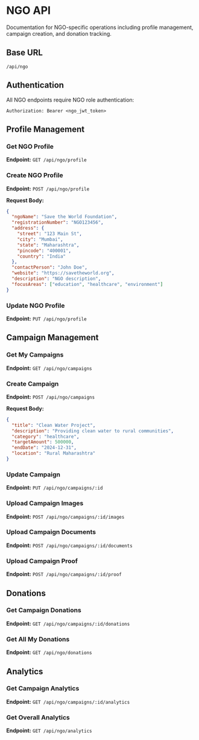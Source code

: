 
# NGO API

Documentation for NGO-specific operations including profile management, campaign creation, and donation tracking.

## Base URL
```
/api/ngo
```

## Authentication
All NGO endpoints require NGO role authentication:
```http
Authorization: Bearer <ngo_jwt_token>
```

## Profile Management

### Get NGO Profile
**Endpoint:** `GET /api/ngo/profile`

### Create NGO Profile
**Endpoint:** `POST /api/ngo/profile`

**Request Body:**
```json
{
  "ngoName": "Save the World Foundation",
  "registrationNumber": "NGO123456",
  "address": {
    "street": "123 Main St",
    "city": "Mumbai",
    "state": "Maharashtra",
    "pincode": "400001",
    "country": "India"
  },
  "contactPerson": "John Doe",
  "website": "https://savetheworld.org",
  "description": "NGO description",
  "focusAreas": ["education", "healthcare", "environment"]
}
```

### Update NGO Profile
**Endpoint:** `PUT /api/ngo/profile`

## Campaign Management

### Get My Campaigns
**Endpoint:** `GET /api/ngo/campaigns`

### Create Campaign
**Endpoint:** `POST /api/ngo/campaigns`

**Request Body:**
```json
{
  "title": "Clean Water Project",
  "description": "Providing clean water to rural communities",
  "category": "healthcare",
  "targetAmount": 500000,
  "endDate": "2024-12-31",
  "location": "Rural Maharashtra"
}
```

### Update Campaign
**Endpoint:** `PUT /api/ngo/campaigns/:id`

### Upload Campaign Images
**Endpoint:** `POST /api/ngo/campaigns/:id/images`

### Upload Campaign Documents
**Endpoint:** `POST /api/ngo/campaigns/:id/documents`

### Upload Campaign Proof
**Endpoint:** `POST /api/ngo/campaigns/:id/proof`

## Donations

### Get Campaign Donations
**Endpoint:** `GET /api/ngo/campaigns/:id/donations`

### Get All My Donations
**Endpoint:** `GET /api/ngo/donations`

## Analytics

### Get Campaign Analytics
**Endpoint:** `GET /api/ngo/campaigns/:id/analytics`

### Get Overall Analytics
**Endpoint:** `GET /api/ngo/analytics`
